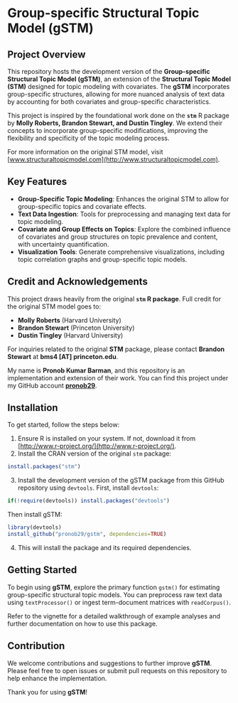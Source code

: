# Group-specific Structural Topic Model (gSTM)

## Project Overview

This repository hosts the development version of the **Group-specific Structural Topic Model (gSTM)**, an extension of the **Structural Topic Model (STM)** designed for topic modeling with covariates. The **gSTM** incorporates group-specific structures, allowing for more nuanced analysis of text data by accounting for both covariates and group-specific characteristics.

This project is inspired by the foundational work done on the **`stm`** R package by **Molly Roberts, Brandon Stewart, and Dustin Tingley**. We extend their concepts to incorporate group-specific modifications, improving the flexibility and specificity of the topic modeling process.

For more information on the original STM model, visit [www.structuraltopicmodel.com](http://www.structuraltopicmodel.com).

## Key Features

- **Group-Specific Topic Modeling**: Enhances the original STM to allow for group-specific topics and covariate effects.
- **Text Data Ingestion**: Tools for preprocessing and managing text data for topic modeling.
- **Covariate and Group Effects on Topics**: Explore the combined influence of covariates and group structures on topic prevalence and content, with uncertainty quantification.
- **Visualization Tools**: Generate comprehensive visualizations, including topic correlation graphs and group-specific topic models.

## Credit and Acknowledgements

This project draws heavily from the original **`stm` R package**. Full credit for the original STM model goes to:
- **Molly Roberts** (Harvard University)
- **Brandon Stewart** (Princeton University)
- **Dustin Tingley** (Harvard University)

For inquiries related to the original **STM** package, please contact **Brandon Stewart** at **bms4 [AT] princeton.edu**.

My name is **Pronob Kumar Barman**, and this repository is an implementation and extension of their work. You can find this project under my GitHub account **[pronob29](https://github.com/pronob29/gstm)**.

## Installation

To get started, follow the steps below:

1. Ensure R is installed on your system. If not, download it from [http://www.r-project.org/](http://www.r-project.org/).
2. Install the CRAN version of the original `stm` package:

```r
install.packages("stm")
```

3. Install the development version of the gSTM package from this GitHub repository using `devtools`. First, install `devtools`:

```r
if(!require(devtools)) install.packages("devtools")
```

Then install gSTM:

```r
library(devtools)
install_github("pronob29/gstm", dependencies=TRUE)
```

4. This will install the package and its required dependencies.

## Getting Started

To begin using **gSTM**, explore the primary function `gstm()` for estimating group-specific structural topic models. You can preprocess raw text data using `textProcessor()` or ingest term-document matrices with `readCorpus()`.

Refer to the vignette for a detailed walkthrough of example analyses and further documentation on how to use this package.

## Contribution

We welcome contributions and suggestions to further improve **gSTM**. Please feel free to open issues or submit pull requests on this repository to help enhance the implementation.

Thank you for using **gSTM**!
